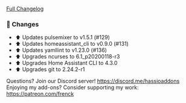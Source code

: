[Full Changelog][changelog]

### 🔨 Changes

- :arrow_up: Updates pulsemixer to v1.5.1 (#129)
- :arrow_up: Updates homeassistant_cli to v0.9.0 (#131)
- :arrow_up: Updates yamllint to v1.23.0 (#136)
- :arrow_up: Upgrades ncurses to 6.1_p20200118-r3
- :arrow_up: Upgrades Home Assistant CLI to 4.3.0
- :arrow_up: Upgrades git to 2.24.2-r1

[changelog]: https://github.com/hassio-addons/addon-ssh/compare/v7.3.1...v7.3.2

Questions? Join our Discord server! https://discord.me/hassioaddons
Enjoying my add-ons? Consider supporting my work: https://patreon.com/frenck